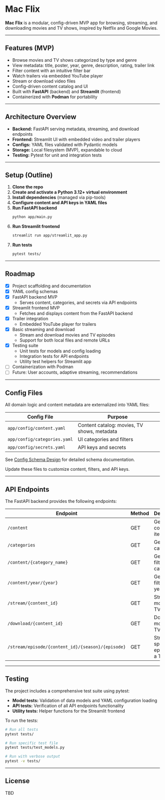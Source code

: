 # Mac Flix

**Mac Flix** is a modular, config-driven MVP app for browsing, streaming, and downloading movies and TV shows, inspired by Netflix and Google Movies.

---

## Features (MVP)

- Browse movies and TV shows categorized by type and genre
- View metadata: title, poster, year, genre, description, rating, trailer link
- Filter content with an intuitive filter bar
- Watch trailers via embedded YouTube player
- Stream or download video files
- Config-driven content catalog and UI
- Built with **FastAPI** (backend) and **Streamlit** (frontend)
- Containerized with **Podman** for portability

---

## Architecture Overview

- **Backend:** FastAPI serving metadata, streaming, and download endpoints
- **Frontend:** Streamlit UI with embedded video and trailer players
- **Configs:** YAML files validated with Pydantic models
- **Storage:** Local filesystem (MVP), expandable to cloud
- **Testing:** Pytest for unit and integration tests

---

## Setup (Outline)

1. **Clone the repo**
2. **Create and activate a Python 3.12+ virtual environment**
3. **Install dependencies** (managed via pip-tools)
4. **Configure content and API keys in YAML files**
5. **Run FastAPI backend**
   ```bash
   python app/main.py
   ```
6. **Run Streamlit frontend**
   ```bash
   streamlit run app/streamlit_app.py
   ```
7. **Run tests**
   ```bash
   pytest tests/
   ```

---

## Roadmap

- [x] Project scaffolding and documentation
- [x] YAML config schemas
- [x] FastAPI backend MVP
  - Serves content, categories, and secrets via API endpoints
- [x] Streamlit frontend MVP
  - Fetches and displays content from the FastAPI backend
- [x] Trailer integration
  - Embedded YouTube player for trailers
- [x] Basic streaming and download
  - Stream and download movies and TV episodes
  - Support for both local files and remote URLs
- [x] Testing suite
  - Unit tests for models and config loading
  - Integration tests for API endpoints
  - Utility test helpers for Streamlit app
- [ ] Containerization with Podman
- [ ] Future: User accounts, adaptive streaming, recommendations

---

## Config Files

All domain logic and content metadata are externalized into YAML files:

| Config File                   | Purpose                                         |
|------------------------------|-------------------------------------------------|
| `app/config/content.yaml`    | Content catalog: movies, TV shows, metadata     |
| `app/config/categories.yaml` | UI categories and filters                       |
| `app/config/secrets.yaml`    | API keys and secrets                            |

See [Config Schema Design](app/config/SCHEMA_DESIGN.md) for detailed schema documentation.

Update these files to customize content, filters, and API keys.

---

## API Endpoints

The FastAPI backend provides the following endpoints:

| Endpoint                                | Method | Description                                    |
|----------------------------------------|--------|------------------------------------------------|
| `/content`                              | GET    | Get all content items                          |
| `/categories`                           | GET    | Get all categories                             |
| `/content/{category_name}`              | GET    | Get content filtered by category               |
| `/content/year/{year}`                  | GET    | Get content filtered by year                   |
| `/stream/{content_id}`                  | GET    | Stream a movie or TV show                      |
| `/download/{content_id}`                | GET    | Download a movie or TV show                    |
| `/stream/episode/{content_id}/{season}/{episode}` | GET | Stream a specific episode of a TV show |

---

## Testing

The project includes a comprehensive test suite using pytest:

- **Model tests:** Validation of data models and YAML configuration loading
- **API tests:** Verification of all API endpoints functionality
- **Utility tests:** Helper functions for the Streamlit frontend

To run the tests:

```bash
# Run all tests
pytest tests/

# Run specific test file
pytest tests/test_models.py

# Run with verbose output
pytest -v tests/
```

---

## License

TBD
